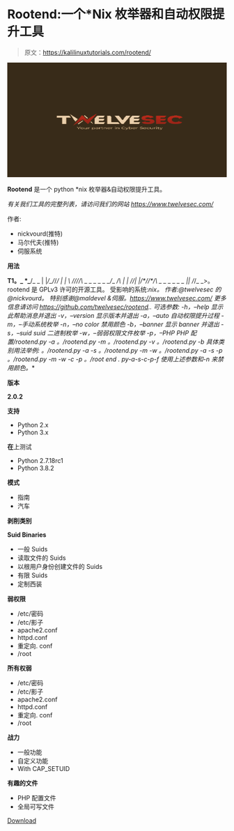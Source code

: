 # Rootend:一个*Nix 枚举器和自动权限提升工具

> 原文：<https://kalilinuxtutorials.com/rootend/>

[![](img/a3dd94fad768b82cc3d3334a9bcd7467.png)](https://1.bp.blogspot.com/-aYA24AutMa0/YULUKgm2WNI/AAAAAAAAK2w/abixr_2tEMg0jKKoNWKhr-incR2uHUr8wCLcBGAsYHQ/s728/24493199%2B%25281%2529.png)

**Rootend** 是一个 python *nix 枚举器&自动权限提升工具。

*有关我们工具的完整列表，请访问我们的网站 https://www.twelvesec.com/*

作者:

*   nickvourd(推特)
*   马尔代夫(推特)
*   伺服系统

**用法**

**T1。_ *_**/_ _ | |*/_/*/_/
| | \ \/\///_*\ _ _ _ _ _ _/*_ _/*\ | | \/*/| |*\/\*//\*/\ _ _ _ _ _ _
|*| \/_/_ _>。rootend 是 GPLv3 许可的开源工具。
受影响的系统:*nix。
作者:@twelvesec 的@nickvourd。
特别感谢@maldevel &伺服。https://www.twelvesec.com/
更多信息请访问 https://github.com/twelvesec/rootend..
可选参数:
-h，–help 显示此帮助消息并退出
-v，–version 显示版本并退出
-a，–auto 自动权限提升过程
-m，–手动系统枚举
-n，–no color 禁用颜色
-b，–banner 显示 banner 并退出
-s，–suid suid 二进制枚举
-w，–弱弱权限文件枚举
-p，–PHP PHP 配置/rootend.py -a
。/rootend.py -m
。/rootend.py -v
。/rootend.py -b
具体类别用法举例:
。/rootend.py -a -s
。/rootend.py -m -w
。/rootend.py -a -s -p
。/rootend.py -m -w -c -p
。/root end . py-a-s-c-p-f
*使用上述参数和-n 来禁用颜色。***

**版本**

**2.0.2**

**支持**

*   Python 2.x
*   Python 3.x

**在**上测试

*   Python 2.7.18rc1
*   Python 3.8.2

**模式**

*   指南
*   汽车

**剥削类别**

**Suid Binaries**

*   一般 Suids
*   读取文件的 Suids
*   以根用户身份创建文件的 Suids
*   有限 Suids
*   定制西装

**弱权限**

*   /etc/密码
*   /etc/影子
*   apache2.conf
*   httpd.conf
*   重定向. conf
*   /root

**所有权弱**

*   /etc/密码
*   /etc/影子
*   apache2.conf
*   httpd.conf
*   重定向. conf
*   /root

**战力**

*   一般功能
*   自定义功能
*   With CAP_SETUID

**有趣的文件**

*   PHP 配置文件
*   全局可写文件

[Download](https://github.com/twelvesec/rootend)